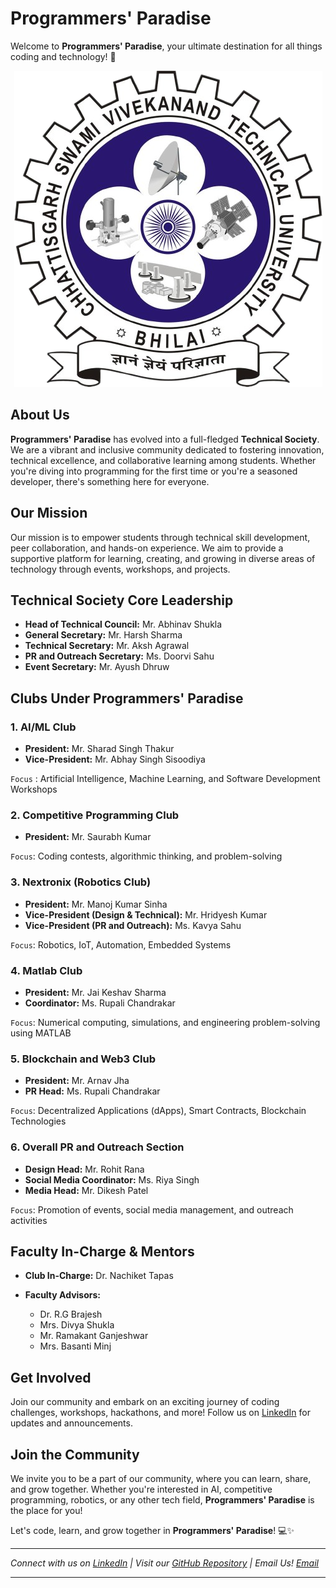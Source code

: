 # Programmers' Paradise

Welcome to **Programmers' Paradise**, your ultimate destination for all things coding and technology! 🚀

<p align="center">
  <img src="CSVTU_IMG.png" alt="Grid Image">
</p>

## About Us

**Programmers' Paradise** has evolved into a full-fledged **Technical Society**. We are a vibrant and inclusive community dedicated to fostering innovation, technical excellence, and collaborative learning among students. Whether you're diving into programming for the first time or you're a seasoned developer, there's something here for everyone.

## Our Mission

Our mission is to empower students through technical skill development, peer collaboration, and hands-on experience. We aim to provide a supportive platform for learning, creating, and growing in diverse areas of technology through events, workshops, and projects.

## Technical Society Core Leadership

* **Head of Technical Council:** Mr. Abhinav Shukla
* **General Secretary:** Mr. Harsh Sharma
* **Technical Secretary:** Mr. Aksh Agrawal
* **PR and Outreach Secretary:** Ms. Doorvi Sahu
* **Event Secretary:** Mr. Ayush Dhruw

## Clubs Under Programmers' Paradise

### 1. AI/ML Club

* **President:** Mr. Sharad Singh Thakur
* **Vice-President:** Mr. Abhay Singh Sisoodiya

`Focus` : Artificial Intelligence, Machine Learning, and Software Development Workshops

### 2. Competitive Programming Club

* **President:** Mr. Saurabh Kumar

`Focus`: Coding contests, algorithmic thinking, and problem-solving

### 3. Nextronix (Robotics Club)

* **President:** Mr. Manoj Kumar Sinha
* **Vice-President (Design & Technical):** Mr. Hridyesh Kumar
* **Vice-President (PR and Outreach):** Ms. Kavya Sahu

`Focus`: Robotics, IoT, Automation, Embedded Systems

### 4. Matlab Club

* **President:** Mr. Jai Keshav Sharma
* **Coordinator:** Ms. Rupali Chandrakar

`Focus`: Numerical computing, simulations, and engineering problem-solving using MATLAB

### 5. Blockchain and Web3 Club

* **President:** Mr. Arnav Jha
* **PR Head:** Ms. Rupali Chandrakar

`Focus`: Decentralized Applications (dApps), Smart Contracts, Blockchain Technologies

### 6. Overall PR and Outreach Section

* **Design Head:** Mr. Rohit Rana
* **Social Media Coordinator:** Ms. Riya Singh
* **Media Head:** Mr. Dikesh Patel

`Focus`: Promotion of events, social media management, and outreach activities

## Faculty In-Charge & Mentors

* **Club In-Charge:** Dr. Nachiket Tapas
* **Faculty Advisors:**

  * Dr. R.G Brajesh
  * Mrs. Divya Shukla
  * Mr. Ramakant Ganjeshwar
  * Mrs. Basanti Minj


## Get Involved

Join our community and embark on an exciting journey of coding challenges, workshops, hackathons, and more! Follow us on [LinkedIn](https://www.linkedin.com/company/programmers-paradise-csvtu/) for updates and announcements.

## Join the Community

We invite you to be a part of our community, where you can learn, share, and grow together. Whether you're interested in AI, competitive programming, robotics, or any other tech field, **Programmers' Paradise** is the place for you!

Let's code, learn, and grow together in **Programmers' Paradise**! 💻✨

---

*Connect with us on [LinkedIn](https://www.linkedin.com/company/programmers-paradise-csvtu/) | Visit our [GitHub Repository](https://github.com/Programmers-Paradise) | Email Us! [Email](mailto:programmers.paradise.utd@csvtu.ac.in)*

--- 
